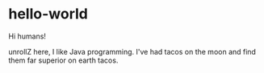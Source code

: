 # hello-world

Hi humans!

unrollZ here, I like Java programming.
I've had tacos on the moon and find them far superior on earth tacos.
